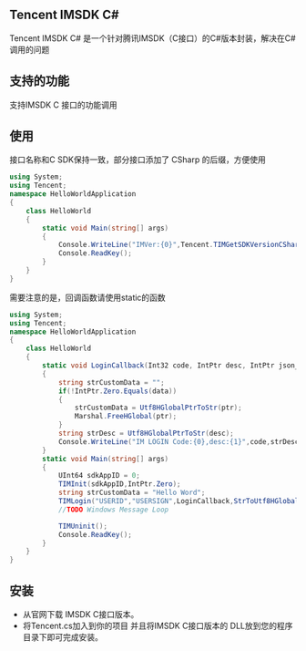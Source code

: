 ## Tencent IMSDK C#
Tencent IMSDK C# 是一个针对腾讯IMSDK（C接口）的C#版本封装，解决在C#调用的问题 
## 支持的功能
支持IMSDK C 接口的功能调用
## 使用
接口名称和C SDK保持一致，部分接口添加了 CSharp 的后缀，方便使用
```C#
using System;
using Tencent;
namespace HelloWorldApplication
{
	class HelloWorld
	{
		static void Main(string[] args)
		{
			Console.WriteLine("IMVer:{0}",Tencent.TIMGetSDKVersionCSharp());
			Console.ReadKey();
		}
	}
}
```
需要注意的是，回调函数请使用static的函数
```C#
using System;
using Tencent;
namespace HelloWorldApplication
{
	class HelloWorld
	{
		static void LoginCallback(Int32 code, IntPtr desc, IntPtr json_param, IntPtr ptr)
		{
			string strCustomData = "";
			if(!IntPtr.Zero.Equals(data))
			{
				strCustomData = Utf8HGlobalPtrToStr(ptr);
				Marshal.FreeHGlobal(ptr);
			}
			string strDesc = Utf8HGlobalPtrToStr(desc);
			Console.WriteLine("IM LOGIN Code:{0},desc:{1}",code,strDesc);
		}
		static void Main(string[] args)
		{
			UInt64 sdkAppID = 0;
			TIMInit(sdkAppID,IntPtr.Zero);
			string strCustomData = "Hello Word";
			TIMLogin("USERID","USERSIGN",LoginCallback,StrToUtf8HGlobalPtr(strCustomData));
			//TODO Windows Message Loop

			TIMUninit();
			Console.ReadKey();
		}
	}
}
```
## 安装
 - 从官网下载 IMSDK C接口版本。
 - 将Tencent.cs加入到你的项目 并且将IMSDK C接口版本的 DLL放到您的程序目录下即可完成安装。
